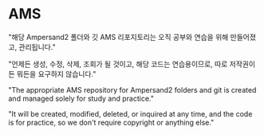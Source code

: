 

# AMS

"해당 Ampersand2 폴더와 깃 AMS 리포지토리는 오직 공부와 연습을 위해 만들어졌고, 관리됩니다."

"언제든 생성, 수정, 삭제, 조회가 될 것이고, 해당 코드는 연습용이므로, 따로 저작권이든 뭐든을 요구하지 않습니다."

"The appropriate AMS repository for Ampersand2 folders and git is created and managed solely for study and practice."

"It will be created, modified, deleted, or inquired at any time, and the code is for practice, so we don't require copyright or anything else."

